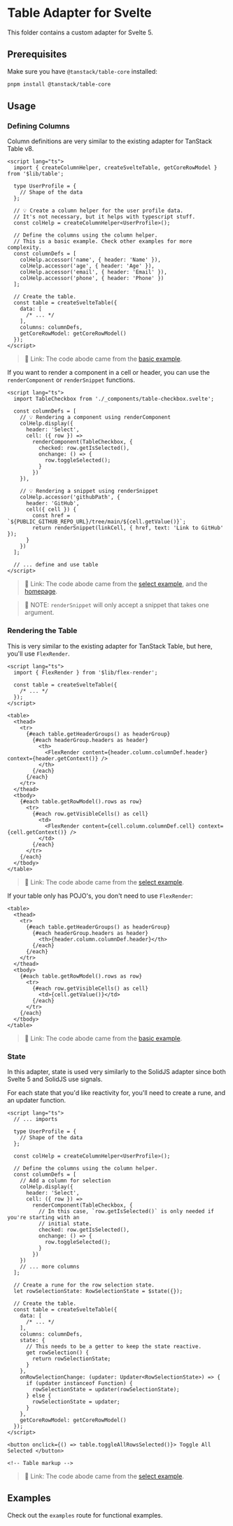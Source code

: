 # Table Adapter for Svelte

This folder contains a custom adapter for Svelte 5.

## Prerequisites

Make sure you have `@tanstack/table-core` installed:

```bash
pnpm install @tanstack/table-core
```

## Usage

### Defining Columns

Column definitions are very similar to the existing adapter for TanStack Table
v8.

```svelte
<script lang="ts">
  import { createColumnHelper, createSvelteTable, getCoreRowModel } from '$lib/table';

  type UserProfile = {
    // Shape of the data
  };

  // 💡 Create a column helper for the user profile data.
  // It's not necessary, but it helps with typescript stuff.
  const colHelp = createColumnHelper<UserProfile>();

  // Define the columns using the column helper.
  // This is a basic example. Check other examples for more complexity.
  const columnDefs = [
    colHelp.accessor('name', { header: 'Name' }),
    colHelp.accessor('age', { header: 'Age' }),
    colHelp.accessor('email', { header: 'Email' }),
    colHelp.accessor('phone', { header: 'Phone' })
  ];

  // Create the table.
  const table = createSvelteTable({
    data: [
      /* ... */
    ],
    columns: columnDefs,
    getCoreRowModel: getCoreRowModel()
  });
</script>
```

> 🔗 Link: The code abode came from the [basic
> example](/src/routes/examples/basic).

If you want to render a component in a cell or header, you can use the
`renderComponent` or `renderSnippet` functions.

```svelte
<script lang="ts">
  import TableCheckbox from './_components/table-checkbox.svelte';

  const columnDefs = [
    // 💡 Rendering a component using renderComponent
    colHelp.display({
      header: 'Select',
      cell: ({ row }) =>
        renderComponent(TableCheckbox, {
          checked: row.getIsSelected(),
          onchange: () => {
            row.toggleSelected();
          }
        })
    }),

    // 💡 Rendering a snippet using renderSnippet
    colHelp.accessor('githubPath', {
      header: 'GitHub',
      cell({ cell }) {
        const href = `${PUBLIC_GITHUB_REPO_URL}/tree/main/${cell.getValue()}`;
        return renderSnippet(linkCell, { href, text: 'Link to GitHub' });
      }
    })
  ];

  // ... define and use table
</script>
```

> 🔗 Link: The code abode came from the [select
> example](/src/routes/examples/select), and the
> [homepage](/src/routes/+page.svelte).

> 📝 NOTE: `renderSnippet` will only accept a snippet that takes one argument.

### Rendering the Table

This is very similar to the existing adapter for TanStack Table, but here,
you'll use `FlexRender`.

```svelte
<script lang="ts">
  import { FlexRender } from '$lib/flex-render';

  const table = createSvelteTable({
    /* ... */
  });
</script>

<table>
  <thead>
    <tr>
      {#each table.getHeaderGroups() as headerGroup}
        {#each headerGroup.headers as header}
          <th>
            <FlexRender content={header.column.columnDef.header} context={header.getContext()} />
          </th>
        {/each}
      {/each}
    </tr>
  </thead>
  <tbody>
    {#each table.getRowModel().rows as row}
      <tr>
        {#each row.getVisibleCells() as cell}
          <td>
            <FlexRender content={cell.column.columnDef.cell} context={cell.getContext()} />
          </td>
        {/each}
      </tr>
    {/each}
  </tbody>
</table>
```

> 🔗 Link: The code abode came from the [select
> example](/src/routes/examples/select).

If your table only has POJO's, you don't need to use `FlexRender`:

```svelte
<table>
  <thead>
    <tr>
      {#each table.getHeaderGroups() as headerGroup}
        {#each headerGroup.headers as header}
          <th>{header.column.columnDef.header}</th>
        {/each}
      {/each}
    </tr>
  </thead>
  <tbody>
    {#each table.getRowModel().rows as row}
      <tr>
        {#each row.getVisibleCells() as cell}
          <td>{cell.getValue()}</td>
        {/each}
      </tr>
    {/each}
  </tbody>
</table>
```

> 🔗 Link: The code abode came from the [basic example](/src/routes/basic).

### State

In this adapter, state is used very similarly to the SolidJS adapter since both
Svelte 5 and SolidJS use signals.

For each state that you'd like reactivity for, you'll need to create a rune, and
an updater function.

```svelte
<script lang="ts">
  // ... imports

  type UserProfile = {
    // Shape of the data
  };

  const colHelp = createColumnHelper<UserProfile>();

  // Define the columns using the column helper.
  const columnDefs = [
    // Add a column for selection
    colHelp.display({
      header: 'Select',
      cell: ({ row }) =>
        renderComponent(TableCheckbox, {
          // In this case, `row.getIsSelected()` is only needed if you're starting with an
          // initial state.
          checked: row.getIsSelected(),
          onchange: () => {
            row.toggleSelected();
          }
        })
    })
    // ... more columns
  ];

  // Create a rune for the row selection state.
  let rowSelectionState: RowSelectionState = $state({});

  // Create the table.
  const table = createSvelteTable({
    data: [
      /* ... */
    ],
    columns: columnDefs,
    state: {
      // This needs to be a getter to keep the state reactive.
      get rowSelection() {
        return rowSelectionState;
      }
    },
    onRowSelectionChange: (updater: Updater<RowSelectionState>) => {
      if (updater instanceof Function) {
        rowSelectionState = updater(rowSelectionState);
      } else {
        rowSelectionState = updater;
      }
    },
    getCoreRowModel: getCoreRowModel()
  });
</script>

<button onclick={() => table.toggleAllRowsSelected()}> Toggle All Selected </button>

<!-- Table markup -->
```

> 🔗 Link: The code abode came from the [select
> example](/src/routes/examples/select).

## Examples

Check out the `examples` route for functional examples.
